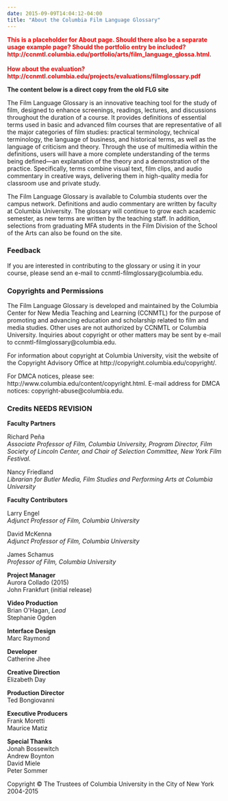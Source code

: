 ```yaml
---
date: 2015-09-09T14:04:12-04:00
title: "About the Columbia Film Language Glossary"
---
```


<p><b style="color: red">This is a placeholder for About page. Should there also be a separate usage example page? Should the portfolio entry be included? http://ccnmtl.columbia.edu/portfolio/arts/film_language_glossa.html.<br /><br />How about the evaluation? http://ccnmtl.columbia.edu/projects/evaluations/filmglossary.pdf</b></p>

<p><b>The content below is a direct copy from the old FLG site</b></p>

<p>The Film Language Glossary is an innovative teaching tool for the study of film, designed to enhance screenings, readings, lectures, and discussions throughout the duration of a course. It provides definitions of essential terms used in basic and advanced film courses that are representative of all the major categories of film studies: practical terminology, technical terminology, the language of business, and historical terms, as well as the language of criticism and theory. Through the use of multimedia within the definitions, users will have a more complete understanding of the terms being defined—an explanation of the theory and a demonstration of the practice. Specifically, terms combine visual text, film clips, and audio commentary in creative ways, delivering them in high-quality media for classroom use and private study.</p>

<p>The Film Language Glossary is available to Columbia students over the campus network. Definitions and audio commentary are written by faculty at Columbia University. The glossary will continue to grow each academic semester, as new terms are written by the teaching staff. In addition, selections from graduating MFA students in the Film Division of the School of the Arts can also be found on the site.</p>

<div class="about-div" id="Feedback">
<h3>Feedback</h3>

<p>If you are interested in contributing to the glossary or using it in your course, please send an e-mail to ccnmtl-filmglossary@columbia.edu.</p>
</div>

<h3>Copyrights and Permissions</h3>

<p>The Film Language Glossary is developed and maintained by the Columbia Center for New Media Teaching and Learning (CCNMTL) for the purpose of promoting and advancing education and scholarship related to film and media studies. Other uses are not authorized by CCNMTL or Columbia University. Inquiries about copyright or other matters may be sent by e-mail to ccnmtl-filmglossary@columbia.edu.</p>

<p>For information about copyright at Columbia University, visit the website of the Copyright Advisory Office at http://copyright.columbia.edu/copyright/.</p>

<p>For DMCA notices, please see: http://www.columbia.edu/content/copyright.html. E-mail address for DMCA notices: copyright-abuse@columbia.edu.</p>

<h3>Credits NEEDS REVISION</h3>

<p><b>Faculty Partners</b>
<p>Richard Pe&#241;a 	
<br />
<i>Associate Professor of Film, Columbia University, Program Director, Film Society of Lincoln Center, and Chair of Selection Committee, New York Film Festival. </i></p>
<p>
Nancy Friedland
<br />
<i>Librarian for Butler Media, Film Studies and Performing Arts at Columbia University</i></p></p>

<p><b>Faculty Contributors</b>
<p>Larry Engel<br />
<i>Adjunct Professor of Film, Columbia University</i></p>
<p>
David McKenna<br />
<i>Adjunct Professor of Film, Columbia University</i></p>
<p>
James Schamus<br />
<i>Professor of Film, Columbia University</i></p></p>

<p><b>Project Manager</b><br/>
Aurora Collado (2015)<br/>
John Frankfurt (initial release)</p>

<p><b>Video Production</b><br/>
Brian O'Hagan, <i>Lead</i><br />
Stephanie Ogden<br />
</p>

<p><b>Interface Design</b><br/>
Marc Raymond</p>

<p><b>Developer</b><br/>
Catherine Jhee</p>

<p><b>Creative Direction</b><br/>
Elizabeth Day</p>

<p><b>Production Director</b><br/>
Ted Bongiovanni</p>

<p><b>Executive Producers</b><br/>
Frank Moretti<br />
Maurice Matiz</p>

<p><b>Special Thanks</b><br/>
Jonah Bossewitch<br />
Andrew Boynton<br />
David Miele<br />
Peter Sommer</p>

<p>Copyright &copy; The Trustees of Columbia University in the City of New York 2004-2015</p>
